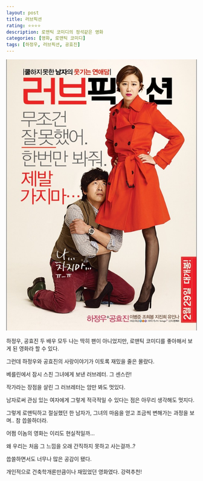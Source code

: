 ```yaml
---
layout: post
title: 러브픽션
rating: ⭐️⭐️⭐️⭐️
description: 로맨틱 코미디의 정석같은 영화
categories: [영화, 로맨틱 코미디]
tags: [하정우, 러브픽션, 공효진]
---
```


![러브픽션](../../images/2012/love_piction.jpg)

하정우, 공효진 두 배우 모두 나는 딱히 팬이 아니었지만, 로맨틱 코미디를 좋아해서 보게 된 영화라 할 수 있다.

그런데 하정우와 공효진의 사랑이야기가 이토록 재밌을 줄은 몰랐다. 

베를린에서 잠시 스친 그녀에게 보낸 러브레터. 그 센스란!

작가라는 장점을 살린 그 러브레터는 암만 봐도 멋있다.

남자로써 관심 있는 여자에게 그렇게 적극적일 수 있다는 점은 아무리 생각해도 멋지다.

그렇게 로맨틱하고 절실했던 한 남자가, 그녀의 마음을 얻고 조금씩 변해가는 과정을 보며.. 참 씁쓸하더라.

어쩜 이놈의 영화는 이리도 현실적일까...

왜 우리는 처음 그 느낌을 오래 간직하지 못하고 사는걸까..?

씁쓸하면서도 너무나 많은 공감이 됐다.


개인적으로 건축학개론만큼이나 재밌었던 영화였다. 강력추천!